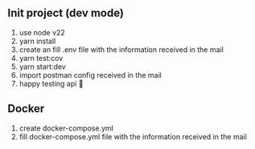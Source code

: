 ## Init project (dev mode)

1. use node v22
2. yarn install
3. create an fill .env file with the information received in the mail
4. yarn test:cov
5. yarn start:dev
6. import postman config received in the mail
7. happy testing api 🙂

## Docker

1. create docker-compose.yml
2. fill docker-compose.yml file with the information received in the mail

